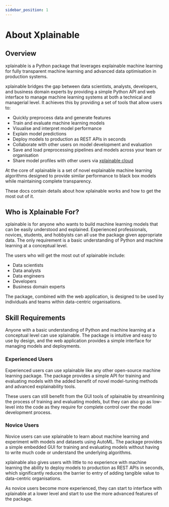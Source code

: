 ```yaml
---
sidebar_position: 1
---
```


# About Xplainable

## Overview

xplainable is a Python package that leverages explainable machine learning for fully transparent machine learning and advanced data optimisation in production systems.

xplainable bridges the gap between data scientists, analysts, developers, and business domain experts by providing a simple Python API and web interface to manage machine learning systems at both a technical and managerial level. It achieves this by providing a set of tools that allow users to:

* Quickly preprocess data and generate features
* Train and evaluate machine learning models
* Visualise and interpret model performance
* Explain model predictions
* Deploy models to production as REST APIs in seconds
* Collaborate with other users on model development and evaluation
* Save and load preprocessing pipelines and models across your team or organisation
* Share model profiles with other users via [xplainable cloud](https://beta.xplainable.io)

At the core of xplainable is a set of novel explainable machine learning algorithms designed to provide similar performance to black box models while maintaining complete transparency.

These docs contain details about how xplainable works and how to get the most out of it.

## Who is Xplainable For?

xplainable is for anyone who wants to build machine learning models that can be easily understood and explained. Experienced professionals, novices, students, and hobbyists can all use the package given appropriate data. The only requirement is a basic understanding of Python and machine learning at a conceptual level.

The users who will get the most out of xplainable include:

* Data scientists
* Data analysts
* Data engineers
* Developers
* Business domain experts

The package, combined with the web application, is designed to be used by individuals and teams within data-centric organisations.

## Skill Requirements

Anyone with a basic understanding of Python and machine learning at a conceptual level can use xplainable. The package is intuitive and easy to use by design, and the web application provides a simple interface for managing models and deployments.

### Experienced Users

Experienced users can use xplainable like any other open-source machine learning package. The package provides a simple API for training and evaluating models with the added benefit of novel model-tuning methods and advanced explainability tools.

These users can still benefit from the GUI tools of xplainable by streamlining the process of training and evaluating models, but they can also go as low-level into the code as they require for complete control over the model development process.

### Novice Users

Novice users can use xplainable to learn about machine learning and experiment with models and datasets using AutoML. The package provides a simple embedded GUI for training and evaluating models without having to write much code or understand the underlying algorithms.

xplainable also gives users with little to no experience with machine learning the ability to deploy models to production as REST APIs in seconds, which significantly reduces the barrier to entry of adding tangible value to data-centric organisations.

As novice users become more experienced, they can start to interface with xplainable at a lower level and start to use the more advanced features of the package.
